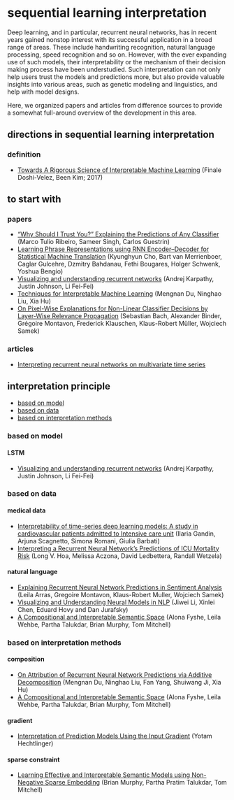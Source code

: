# sequential learning interpretation
Deep learning, and in particular, recurrent neural networks, has in recent years gained nonstop interest with its successful application in a broad range of areas. These include handwriting recognition, natural language processing, speed recognition and so on. However, with the ever expanding use of such models, their interpretability or the mechanism of their decision making process have been understudied. Such interpretation can not only help users trust the models and predictions more, but also provide valuable insights into various areas, such as genetic modeling and linguistics, and help with model designs.

Here, we organized papers and articles from difference sources to provide a somewhat full-around overview of the development in this area.

## directions in sequential learning interpretation
### definition
- [Towards A Rigorous Science of Interpretable Machine Learning](https://arxiv.org/pdf/1702.08608.pdf) (Finale Doshi-Velez, Been Kim; 2017)

## to start with
### papers
- [“Why Should I Trust You?” Explaining the Predictions of Any Classifier](https://arxiv.org/pdf/1602.04938.pdf?ref=morioh.com) (Marco Tulio Ribeiro, Sameer Singh, Carlos Guestrin)
- [Learning Phrase Representations using RNN Encoder–Decoder for Statistical Machine Translation](https://arxiv.org/pdf/1406.1078.pdf?ref=https://codemonkey.link) (Kyunghyun Cho, Bart van Merrienboer, Caglar Gulcehre, Dzmitry Bahdanau, Fethi Bougares, Holger Schwenk, Yoshua Bengio)
- [Visualizing and understanding recurrent networks](https://arxiv.org/pdf/1506.02078.pdf?ref=https://codemonkey.link) (Andrej Karpathy, Justin Johnson, Li Fei-Fei)
- [Techniques for Interpretable Machine Learning](https://arxiv.org/pdf/1808.00033.pdf) (Mengnan Du, Ninghao Liu, Xia Hu)
- [On Pixel-Wise Explanations for Non-Linear Classifier Decisions by Layer-Wise Relevance Propagation](https://journals.plos.org/plosone/article/file?id=10.1371/journal.pone.0130140&type=printable&ref=https://githubhelp.com) (Sebastian Bach, Alexander Binder, Grégoire Montavon, Frederick Klauschen, Klaus-Robert Müller, Wojciech Samek)


### articles
- [Interpreting recurrent neural networks on multivariate time series](https://towardsdatascience.com/interpreting-recurrent-neural-networks-on-multivariate-time-series-ebec0edb8f5a)


## interpretation principle
- [based on model](#based-on-model)
- [based on data](#based-on-data)
- [based on interpretation methods](#based-on-interpretation-methods)



### based on model
#### LSTM
- [Visualizing and understanding recurrent networks](https://arxiv.org/pdf/1506.02078.pdf?ref=https://codemonkey.link) (Andrej Karpathy, Justin Johnson, Li Fei-Fei)


### based on data
#### medical data
- [Interpretability of time-series deep learning models: A study in cardiovascular patients admitted to Intensive care unit](https://www.sciencedirect.com/science/article/pii/S1532046421002057) (Ilaria Gandin, Arjuna Scagnetto, Simona Romani, Giulia Barbati)
- [Interpreting a Recurrent Neural Network’s Predictions of ICU Mortality Risk](https://arxiv.org/pdf/1905.09865.pdf) (Long V. Hoa, Melissa Aczona, David Ledbettera, Randall Wetzela)


#### natural language
- [Explaining Recurrent Neural Network Predictions in Sentiment Analysis](https://arxiv.org/pdf/1706.07206.pdf) (Leila Arras, Gregoire Montavon, Klaus-Robert Muller, Wojciech Samek)
- [Visualizing and Understanding Neural Models in NLP](https://arxiv.org/pdf/1506.01066.pdf) (Jiwei Li, Xinlei Chen, Eduard Hovy and Dan Jurafsky)
- [A Compositional and Interpretable Semantic Space](https://aclanthology.org/N15-1004.pdf) (Alona Fyshe, Leila Wehbe, Partha Talukdar, Brian Murphy, Tom Mitchell)


### based on interpretation methods
#### composition
- [On Attribution of Recurrent Neural Network Predictions via Additive Decomposition](https://arxiv.org/pdf/1903.11245.pdf) (Mengnan Du, Ninghao Liu, Fan Yang, Shuiwang Ji, Xia Hu)
- [A Compositional and Interpretable Semantic Space](https://aclanthology.org/N15-1004.pdf) (Alona Fyshe, Leila Wehbe, Partha Talukdar, Brian Murphy, Tom Mitchell)


#### gradient
- [Interpretation of Prediction Models Using the Input Gradient](https://arxiv.org/pdf/1611.07634.pdf?ref=https://githubhelp.com) (Yotam Hechtlinger)


#### sparse constraint
- [Learning Effective and Interpretable Semantic Models using Non-Negative Sparse Embedding](https://aclanthology.org/C12-1118.pdf) (Brian Murphy, Partha Pratim Talukdar, Tom Mitchell)


